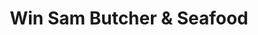 ---
title: "Win Sam Butcher & Seafood"
url: /glen-waverley/win-sam-butcher-und-seafood/
shop: Metzgerei
---